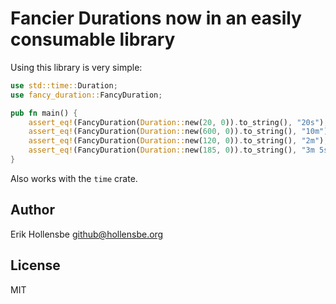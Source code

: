 # Fancier Durations now in an easily consumable library

Using this library is very simple:

```rust
use std::time::Duration;
use fancy_duration::FancyDuration;

pub fn main() {
    assert_eq!(FancyDuration(Duration::new(20, 0)).to_string(), "20s");
    assert_eq!(FancyDuration(Duration::new(600, 0)).to_string(), "10m");
    assert_eq!(FancyDuration(Duration::new(120, 0)).to_string(), "2m");
    assert_eq!(FancyDuration(Duration::new(185, 0)).to_string(), "3m 5s");
}
```

Also works with the `time` crate.

## Author

Erik Hollensbe <github@hollensbe.org>

## License

MIT
